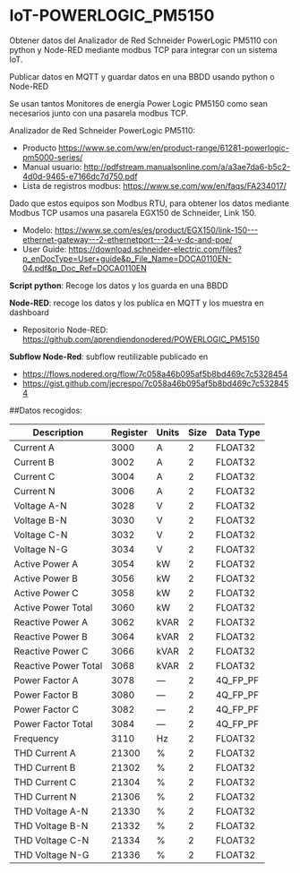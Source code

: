 # IoT-POWERLOGIC_PM5150
Obtener datos del Analizador de Red Schneider PowerLogic PM5110 con python y Node-RED mediante modbus TCP para integrar con un sistema IoT.

Publicar datos en MQTT y guardar datos en una BBDD usando python o Node-RED

Se usan tantos Monitores de energía Power Logic PM5150 como sean necesarios junto con una pasarela modbus TCP.

Analizador de Red Schneider PowerLogic PM5110:
- Producto https://www.se.com/ww/en/product-range/61281-powerlogic-pm5000-series/
- Manual usuario: http://pdfstream.manualsonline.com/a/a3ae7da6-b5c2-4d0d-9465-e7166dc7d750.pdf
- Lista de registros modbus: https://www.se.com/ww/en/faqs/FA234017/

Dado que estos equipos son Modbus RTU, para obtener los datos mediante Modbus TCP usamos una pasarela EGX150 de Schneider, Link 150.
- Modelo: https://www.se.com/es/es/product/EGX150/link-150---ethernet-gateway---2-ethernetport---24-v-dc-and-poe/
- User Guide: https://download.schneider-electric.com/files?p_enDocType=User+guide&p_File_Name=DOCA0110EN-04.pdf&p_Doc_Ref=DOCA0110EN

**Script python**: Recoge los datos y los guarda en una BBDD

**Node-RED**: recoge los datos y los publica en MQTT y los muestra en dashboard
- Repositorio Node-RED: https://github.com/aprendiendonodered/POWERLOGIC_PM5150

**Subflow Node-Red**: subflow reutilizable publicado en
- https://flows.nodered.org/flow/7c058a46b095af5b8bd469c7c5328454 
- https://gist.github.com/jecrespo/7c058a46b095af5b8bd469c7c5328454 

##Datos recogidos:

|Description|Register|Units|Size|Data Type|
|---|---|---|---|---|
|Current A | 3000 | A | 2 | FLOAT32 |
|Current B|3002|A|2|FLOAT32|
|Current C|3004|A|2|FLOAT32|
|Current N|3006|A|2|FLOAT32|
|Voltage A-N|3028|V|2|FLOAT32|
|Voltage B-N|3030|V|2|FLOAT32|
|Voltage C-N|3032|V|2|FLOAT32|
|Voltage N-G |3034|V|2|FLOAT32|
|Active Power A|3054|kW|2|FLOAT32|
|Active Power B|3056|kW|2|FLOAT32|
|Active Power C|3058|kW|2|FLOAT32|
|Active Power Total|3060|kW|2|FLOAT32|
|Reactive Power A|3062|kVAR|2|FLOAT32|
|Reactive Power B|3064|kVAR|2|FLOAT32|
|Reactive Power C|3066|kVAR|2|FLOAT32|
|Reactive Power Total|3068|kVAR|2|FLOAT32|
|Power Factor A|3078|—|2|4Q_FP_PF|
|Power Factor B|3080|—|2|4Q_FP_PF|
|Power Factor C|3082|—|2|4Q_FP_PF|
|Power Factor Total|3084|—|2|4Q_FP_PF|
|Frequency|3110|Hz|2|FLOAT32|
|THD Current A|21300|%|2|FLOAT32|
|THD Current B|21302|%|2|FLOAT32|
|THD Current C|21304|%|2|FLOAT32|
|THD Current N|21306|%|2|FLOAT32|
|THD Voltage A-N|21330|%|2|FLOAT32|
|THD Voltage B-N|21332|%|2|FLOAT32|
|THD Voltage C-N|21334|%|2|FLOAT32|
|THD Voltage N-G|21336|%|2|FLOAT32|

